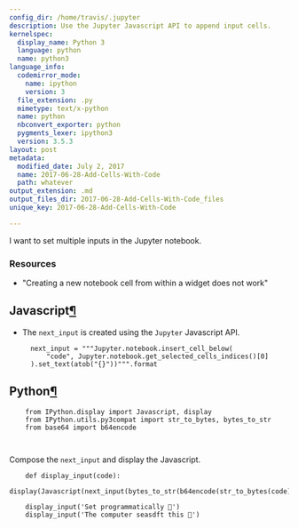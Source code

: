 ```yaml
---
config_dir: /home/travis/.jupyter
description: Use the Jupyter Javascript API to append input cells.
kernelspec:
  display_name: Python 3
  language: python
  name: python3
language_info:
  codemirror_mode:
    name: ipython
    version: 3
  file_extension: .py
  mimetype: text/x-python
  name: python
  nbconvert_exporter: python
  pygments_lexer: ipython3
  version: 3.5.3
layout: post
metadata:
  modified_date: July 2, 2017
  name: 2017-06-28-Add-Cells-With-Code
  path: whatever
output_extension: .md
output_files_dir: 2017-06-28-Add-Cells-With-Code_files
unique_key: 2017-06-28-Add-Cells-With-Code

---
```


I want to set multiple inputs in the Jupyter notebook.  

### Resources

* "Creating a new notebook cell from within a widget does not work"



<div class="output_markdown rendered_html output_subarea ">
<h2 id="Javascript">Javascript<a class="anchor-link" href="#Javascript">&#182;</a></h2><ul>
<li><p>The <code>next_input</code> is created using the <code>Jupyter</code> Javascript API.</p>

<pre><code>  next_input = """Jupyter.notebook.insert_cell_below(
      "code", Jupyter.notebook.get_selected_cells_indices()[0]
  ).set_text(atob("{}"))""".format</code></pre>
</li>
</ul>

</div>


<div class="output_markdown rendered_html output_subarea ">
<h2 id="Python">Python<a class="anchor-link" href="#Python">&#182;</a></h2>
<pre><code>    from IPython.display import Javascript, display
    from IPython.utils.py3compat import str_to_bytes, bytes_to_str
    from base64 import b64encode

</code></pre>
<p>Compose the <code>next_input</code> and display the Javascript.</p>

<pre><code>    def display_input(code):
        display(Javascript(next_input(bytes_to_str(b64encode(str_to_bytes(code))))))</code></pre>

</div>


<div class="output_markdown rendered_html output_subarea ">

<pre><code>    display_input('Set programmatically 💯')
    display_input('The computer seasdft this 🐢')</code></pre>

</div>



<div id="43007f54-8b61-472e-987b-8d52dcf1fabd"></div>
<div class="output_subarea output_javascript ">
<script type="text/javascript">
var element = $('#43007f54-8b61-472e-987b-8d52dcf1fabd');
Jupyter.notebook.insert_cell_below(
    "code", Jupyter.notebook.get_selected_cells_indices()[0]
).set_text(atob("U2V0IHByb2dyYW1tYXRpY2FsbHkg8J+Srw=="))
</script>
</div>



<div id="1f5f07ae-c134-404c-91f7-d5a80a7d89c4"></div>
<div class="output_subarea output_javascript ">
<script type="text/javascript">
var element = $('#1f5f07ae-c134-404c-91f7-d5a80a7d89c4');
Jupyter.notebook.insert_cell_below(
    "code", Jupyter.notebook.get_selected_cells_indices()[0]
).set_text(atob("VGhlIGNvbXB1dGVyIHNlYXNkZnQgdGhpcyDwn5Ci"))
</script>
</div>










